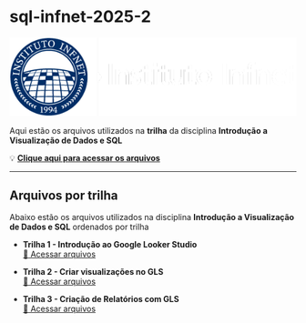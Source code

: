 # sql-infnet-2025-2

![sql-infnet-header](/assets/logo_instituto_infnet.png)

Aqui estão os arquivos utilizados na **trilha** da disciplina **Introdução a Visualização de Dados e SQL**

💡 [**Clique aqui para acessar os arquivos**](/files/)

---

## Arquivos por trilha

Abaixo estão os arquivos utilizados na disciplina **Introdução a Visualização de Dados e SQL** ordenados por trilha

- **Trilha 1 - Introdução ao Google Looker Studio**  
  [📂 Acessar arquivos](files/Ch1_ExampleCSV.csv)

- **Trilha 2 - Criar visualizações no GLS**  
  [📂 Acessar arquivos](files/DS%20-%20Coffee%20Shop.xlsx)

- **Trilha 3 - Criação de Relatórios com GLS**  
  [📂 Acessar arquivos](files/Chapter2-AccountData.csv)

